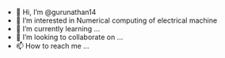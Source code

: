 - 👋 Hi, I’m @gurunathan14
- 👀 I’m interested in Numerical computing of electrical machine 
- 🌱 I’m currently learning ...
- 💞️ I’m looking to collaborate on ...
- 📫 How to reach me ...

<!---
gurunathan14/gurunathan14 is a ✨ special ✨ repository because its `README.md` (this file) appears on your GitHub profile.
You can click the Preview link to take a look at your changes.
--->
